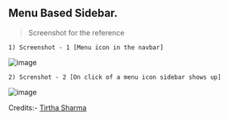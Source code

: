 ## Menu Based Sidebar.

> Screenshot for the reference

    1) Screenshot - 1 [Menu icon in the navbar]

  ![image](https://github.com/user-attachments/assets/656c43bf-ac62-419b-98cd-06589a45336c)

    2) Screnshot - 2 [On click of a menu icon sidebar shows up]
  
  ![image](https://github.com/user-attachments/assets/ab422061-3d99-41d8-b31b-71667e157176)
  

Credits:- [Tirtha Sharma](https://github.com/genze121 "Tirtha Sharma")
